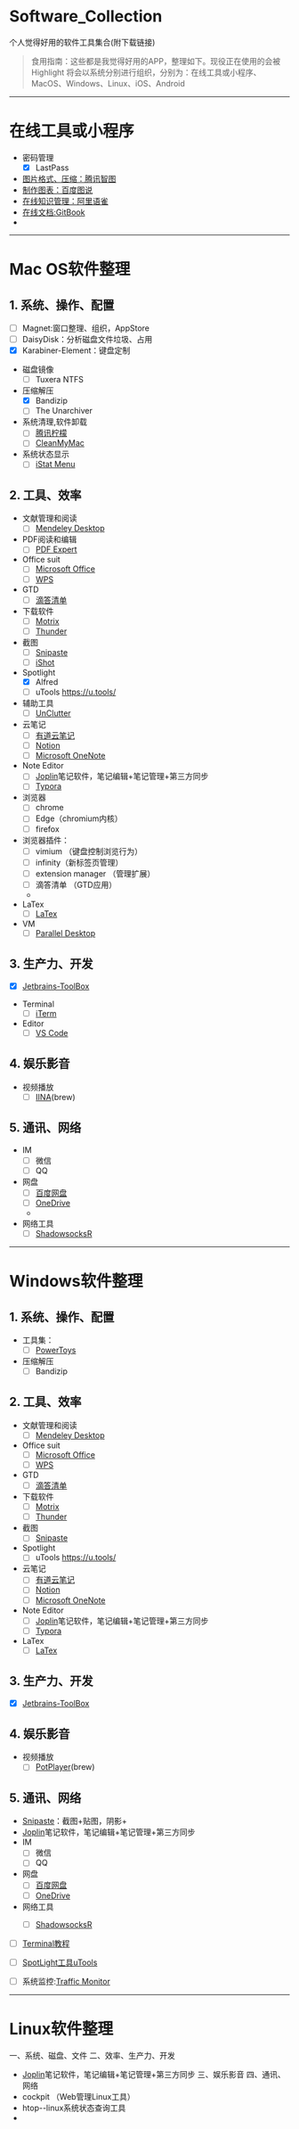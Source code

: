 # Software_Collection
个人觉得好用的软件工具集合(附下载链接)

> 食用指南：这些都是我觉得好用的APP，整理如下。现役正在使用的会被Highlight
> 将会以系统分别进行组织，分别为：在线工具或小程序、MacOS、Windows、Linux、iOS、Android


---

# 在线工具或小程序
- 密码管理
    - [x] LastPass
- [图片格式、压缩：腾讯智图](https://zhitu.isux.us/)
- [制作图表：百度图说](https://tushuo.baidu.com/)
- [在线知识管理：阿里语雀](https://www.yuque.com/dashboard)
- [在线文档:GitBook](https://app.gitbook.com/@vigeng/spaces)
- 


---

# Mac OS软件整理

## 1. 系统、操作、配置
- [ ] Magnet:窗口整理、组织，AppStore
- [ ] DaisyDisk：分析磁盘文件垃圾、占用
- [x] Karabiner-Element：键盘定制
- 磁盘镜像
    - [ ] Tuxera NTFS
- 压缩解压
    - [x] Bandizip
    - [ ] The Unarchiver
- 系统清理,软件卸载
    - [ ] [腾讯柠檬](https://lemon.qq.com/)
    - [ ] [CleanMyMac]()
- 系统状态显示
    - [ ] [iStat Menu]()
## 2. 工具、效率
- 文献管理和阅读
    - [ ] [Mendeley Desktop](https://www.mendeley.com/download-desktop-new)
- PDF阅读和编辑
    - [ ] [PDF Expert]()
- Office suit
    - [ ] [Microsoft Office]()
    - [ ] [WPS](https://www.wps.cn/)
- GTD
    - [ ] [滴答清单](https://www.dida365.com/about/download)
- 下载软件
    - [ ] [Motrix](https://motrix.app/)
    - [ ] [Thunder](https://dl.xunlei.com/)
- 截图
    - [ ] [Snipaste](https://www.snipaste.com/)
    - [ ] [iShot](https://www.better365.cn/ishot.html)
- Spotlight
    - [x] Alfred
    - [ ] uTools https://u.tools/
- 辅助工具
    - [ ] [UnClutter]()
- 云笔记
    - [ ] [有道云笔记](http://note.youdao.com/)
    - [ ] [Notion](https://www.notion.so)
    - [ ] [Microsoft OneNote](www.onenote.com/download/)
- Note Editor
    - [ ] [Joplin](https://github.com/laurent22/joplin)笔记软件，笔记编辑+笔记管理+第三方同步
    - [ ] [Typora](https://typora.io/)
- 浏览器
    - [ ] chrome
    - [ ] Edge（chromium内核）
    - [ ] firefox
- 浏览器插件：
    - [ ] vimium （键盘控制浏览行为）
    - [ ] infinity（新标签页管理）
    - [ ] extension manager （管理扩展）
    - [ ] 滴答清单 （GTD应用）
    - 
- LaTex
    - [ ] [LaTex](https://www.latex-project.org/get/)
- VM
    - [ ] [Parallel Desktop]()
## 3. 生产力、开发
- [x] [Jetbrains-ToolBox](https://www.jetbrains.com/toolbox-app/)
- Terminal
    - [ ] [iTerm]()
- Editor
    - [ ] [VS Code]()
## 4. 娱乐影音
- 视频播放
    - [ ] [IINA](https://www.iina.io/)(brew)
## 5. 通讯、网络
- IM
    - [ ] 微信
    - [ ] QQ
- 网盘
    - [ ] [百度网盘](https://pan.baidu.com/download#pan)
    - [ ] [OneDrive](https://www.microsoft.com/zh-cn/microsoft-365/onedrive/download)
    - 
- 网络工具
    - [ ] [ShadowsocksR](https://github.com/shadowsocksr-backup/shadowsocksr-csharp/releases/tag/4.7.0)
---

# Windows软件整理

## 1. 系统、操作、配置
- 工具集：
    - [ ] [PowerToys](https://github.com/microsoft/PowerToys)

- 压缩解压
    - [ ] Bandizip

## 2. 工具、效率
- 文献管理和阅读
    - [ ] [Mendeley Desktop](https://www.mendeley.com/download-desktop-new)
- Office suit
    - [ ] [Microsoft Office]()
    - [ ] [WPS](https://www.wps.cn/)
- GTD
    - [ ] [滴答清单](https://www.dida365.com/about/download)
- 下载软件
    - [ ] [Motrix](https://motrix.app/)
    - [ ] [Thunder](https://dl.xunlei.com/)
- 截图
    - [ ] [Snipaste](https://www.snipaste.com/)
- Spotlight
    - [ ] uTools https://u.tools/
- 云笔记
    - [ ] [有道云笔记](http://note.youdao.com/)
    - [ ] [Notion](https://www.notion.so)
    - [ ] [Microsoft OneNote](www.onenote.com/download/)
- Note Editor
    - [ ] [Joplin](https://github.com/laurent22/joplin)笔记软件，笔记编辑+笔记管理+第三方同步
    - [ ] [Typora](https://typora.io/)
- LaTex
    - [ ] [LaTex](https://www.latex-project.org/get/)

## 3. 生产力、开发
- [x] [Jetbrains-ToolBox](https://www.jetbrains.com/toolbox-app/)

## 4. 娱乐影音
- 视频播放
    - [ ] [PotPlayer](https://potplayer.org/)(brew)

## 5. 通讯、网络

- [Snipaste](https://www.snipaste.com/)：截图+贴图，阴影+
- [Joplin](https://github.com/laurent22/joplin)笔记软件，笔记编辑+笔记管理+第三方同步
- IM
    - [ ] 微信
    - [ ] QQ
- 网盘
    - [ ] [百度网盘](https://pan.baidu.com/download#pan)
    - [ ] [OneDrive](https://www.microsoft.com/zh-cn/microsoft-365/onedrive/download)
- 网络工具
    - [ ] [ShadowsocksR](https://github.com/shadowsocksr-backup/shadowsocksr-csharp/releases/tag/4.7.0)


- [ ] [Terminal教程](https://mp.weixin.qq.com/s?__biz=MzU4Mjg3MDAyMQ==&mid=2247493145&amp;idx=2&amp;sn=cd5eb2e73a8698a04da5be75afb19908&source=41#wechat_redirect)
- [ ] [SpotLight工具uTools](https://u.tools/)
- [ ] 系统监控:[Traffic Monitor](https://github.com/zhongyang219/TrafficMonitor/releases)


---
# Linux软件整理
一、系统、磁盘、文件
二、效率、生产力、开发
- [Joplin](https://github.com/laurent22/joplin)笔记软件，笔记编辑+笔记管理+第三方同步
三、娱乐影音
四、通讯、网络
- cockpit （Web管理Linux工具）
- htop--linux系统状态查询工具
- 
